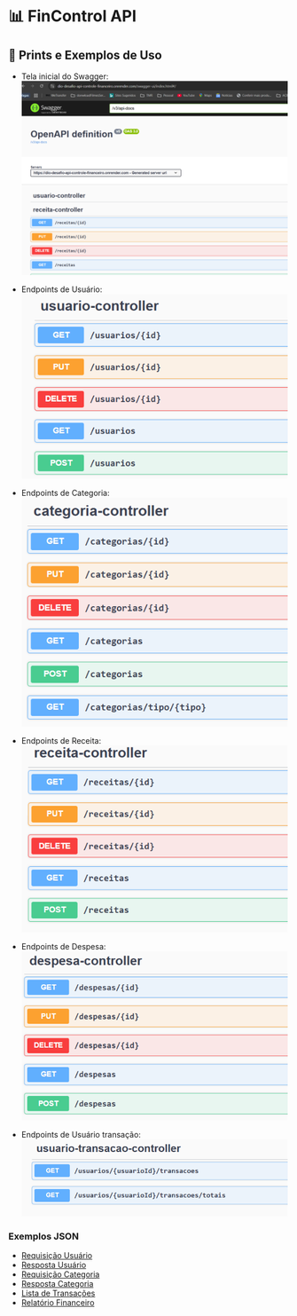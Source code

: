 # 📊 FinControl API

## 📸 Prints e Exemplos de Uso

- Tela inicial do Swagger:  
  ![Swagger](./docs/swagger-print.png)

- Endpoints de Usuário:  
  ![Usuário](./docs/usuario-endpoints.png)

- Endpoints de Categoria:  
  ![Categoria](./docs/categoria-endpoints.png)

- Endpoints de Receita:  
  ![Categoria](./docs/receita-endpoints.png)

- Endpoints de Despesa:  
  ![Categoria](./docs/despesa-endpoints.png)

- Endpoints de Usuário transação:  
  ![Categoria](./docs/usuario-transacao-endpoints.png)




### Exemplos JSON

- [Requisição Usuário](./docs/exemplos-json/usuario-request.json)  
- [Resposta Usuário](./docs/exemplos-json/usuario-response.json)  
- [Requisição Categoria](./docs/exemplos-json/categoria-request.json)  
- [Resposta Categoria](./docs/exemplos-json/categoria-response.json)  
- [Lista de Transações](./docs/exemplos-json/transacao-list.json)  
- [Relatório Financeiro](./docs/exemplos-json/relatorio-financeiro.json)  

